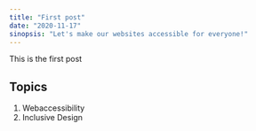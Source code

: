 ```yaml
---
title: "First post"
date: "2020-11-17"
sinopsis: "Let's make our websites accessible for everyone!"
---
```


This is the first post

## Topics

1. Webaccessibility
2. Inclusive Design
